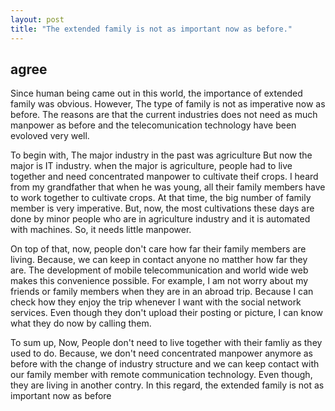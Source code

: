 ```yaml
---
layout: post
title: "The extended family is not as important now as before."
---
```


## agree

Since human being came out in this world, the importance of extended family was obvious. However, The type of family is not as imperative now as before. The reasons are that the current industries does not need as much manpower as before and the telecomunication technology have been evoloved very well.

To begin with, The major industry in the past was agriculture But now the major is IT industry. when the major is agriculture, people had to live together and need concentrated manpower to cultivate theif crops. I heard from my grandfather that when he was young, all their family members have to work together to cultivate crops. At that time, the big number of family member is very imperative. But, now, the most cultivations these days are done by minor people who are in agriculture industry and it is automated with machines. So, it needs little manpower.

On top of that, now, people don't care how far their family members are living. Because, we can keep in contact anyone no matther how far they are. The development of mobile telecommunication and world wide web makes this convenience possible. For example, I am not worry about my friends or family members when they are in an abroad trip. Because I can check how they enjoy the trip whenever I want with the social network services. Even though they don't upload their posting or picture, I can know what they do now by calling them.

To sum up, Now, People don't need to live together with their famliy as they used to do. Because, we don't need concentrated manpower anymore as before with the change of industry structure and we can keep contact with our family member with remote communication technology. Even though, they are living in another contry. In this regard, the extended family is not as important now as before
